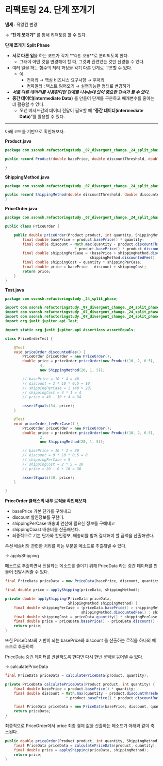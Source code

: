 # 리팩토링 24. 단계 쪼개기

**냄새** : 뒤엉킨 변경

→ **“단계 쪼개기”** 를 통해 리팩토링 할 수 있다.

**단계 쪼개기 Split Phase**

- **서로 다른 일**을 하는 코드가 각기 **`다른 모듈`**로 분리되도록 한다.
    - 그래야 어떤 것을 변경해야 할 때, 그것과 관련있는 것만 신경쓸 수 있다.
- 여러 일을 하는 함수의 처리 과정을 각기 다른 단계로 구분할 수 있다.
    - 예
        - 전처리 → 핵심 비즈니스 요구사항 → 후처리
        - 컴파일러 : 텍스트 읽어오기 → 실행가능한 형태로 변경하기
- ***서로 다른 데이터를 사용한다면 단계를 나누는데 있어 중요한 단서가 될 수 있다.***
- **중간 데이터(intermediate Data)** 를 만들어 단계를 구분하고 매개변수를 줄이는데 활용할 수 있다.
    - 쪼갠 메서드간의 데이터 전달이 필요할 때 “**중간 데이터(intermediate Data)**”를 활용할 수 있다.

---

아래 코드를 기반으로 확인해보자.

**Product.java**

```java
package com.ssonsh.refactoringstudy._07_divergent_change._24_split_phase;

public record Product(double basePrice, double discountThreshold, double discountRate) {

}
```

**ShippingMethod.java**

```java
package com.ssonsh.refactoringstudy._07_divergent_change._24_split_phase;

public record ShippingMethod(double discountThreshold, double discountedFee, double feePerCase) {
}
```

**PriceOrder.java**

```java
package com.ssonsh.refactoringstudy._07_divergent_change._24_split_phase;

public class PriceOrder {

    public double priceOrder(Product product, int quantity, ShippingMethod shippingMethod) {
        final double basePrice = product.basePrice() * quantity;
        final double discount = Math.max(quantity - product.discountThreshold(), 0)
                                * product.basePrice() * product.discountRate();
        final double shippingPerCase = (basePrice > shippingMethod.discountThreshold()) ?
                                       shippingMethod.discountedFee() : shippingMethod.feePerCase();
        final double shippingCost = quantity * shippingPerCase;
        final double price = basePrice - discount + shippingCost;
        return price;
    }
}
```

**Test.java**

```java
package com.ssonsh.refactoringstudy._24_split_phase;

import com.ssonsh.refactoringstudy._07_divergent_change._24_split_phase.PriceOrder;
import com.ssonsh.refactoringstudy._07_divergent_change._24_split_phase.Product;
import com.ssonsh.refactoringstudy._07_divergent_change._24_split_phase.ShippingMethod;
import org.junit.jupiter.api.Test;

import static org.junit.jupiter.api.Assertions.assertEquals;

class PriceOrderTest {

    @Test
    void priceOrder_discountedFee() {
        PriceOrder priceOrder = new PriceOrder();
        double price = priceOrder.priceOrder(new Product(10, 2, 0.5),
                4,
                new ShippingMethod(20, 1, 5));

        // basePrice = 10 * 4 = 40
        // discount = 2 * 10 * 0.5 = 10
        // shippingPerCase = 1 (40 > 20)
        // shippingCost = 4 * 1 = 4
        // price = 40 - 10 + 4 = 34

        assertEquals(34, price);
    }

    @Test
    void priceOrder_feePerCase() {
        PriceOrder priceOrder = new PriceOrder();
        double price = priceOrder.priceOrder(new Product(10, 2, 0.5),
                2,
                new ShippingMethod(20, 1, 5));

        // basePrice = 10 * 2 = 20
        // discount = 0 * 10 * 0.5 = 0
        // shippingPerCase = 5
        // shippingCost = 2 * 5 = 10
        // price = 20 - 0 + 10 = 30

        assertEquals(30, price);
    }

}
```

**PriceOrder 클래스의 내부 로직을 확인해보자.**

- basePrice 기본 단가를 구해내고
- discount 할인정보를 구한다.
- shippingPerCase 배송비 연산에 필요한 정보를 구해내고
- shippingCoast 배송비를 산출해낸다.
- 최종적으로 기본 단가와 할인정보, 배송비를 합쳐 결제해야 할 금액을 산출해낸다.

우선 배송비와 관련한 처리를 하는 부분을 메소드로 추출해낼 수 있다.

→ applyShipping 

메소드로 추출하면서 전달되는 메소드를 줄이기 위해 PriceData 라는 중간 데이터를 만들어 전달시켜줄 수 있다.

```java
final PriceData priceData = new PriceData(basePrice, discount, quantity);

final double price = applyShipping(priceData, shippingMethod);

private double applyShipping(PriceData priceData,
                             ShippingMethod shippingMethod) {
    final double shippingPerCase = (priceData.basePrice() > shippingMethod.discountThreshold()) ?
                                   shippingMethod.discountedFee() : shippingMethod.feePerCase();
    final double shippingCost = priceData.quantity() * shippingPerCase;
    final double price = priceData.basePrice() - priceData.discount() + shippingCost;
    return price;
}
```

또한 PriceData의 기반이 되는 basePrice와 discount 를 산출하는 로직을 하나의 메소드로 추출하여

PriceData 중간 데이터를 반환하도록 한다면 다시 한번 문맥을 묶어낼 수 있다.

→ calculatePriceData

```java
final PriceData priceData = calculatePriceData(product, quantity);

private PriceData calculatePriceData(Product product, int quantity) {
    final double basePrice = product.basePrice() * quantity;
    final double discount = Math.max(quantity - product.discountThreshold(), 0)
                            * product.basePrice() * product.discountRate();

    final PriceData priceData = new PriceData(basePrice, discount, quantity);
    return priceData;
}
```

최종적으로 PriceOrder에서 price 최종 결제 값을 산출하는 메소드가 아래와 같이 축소된다.
```java
public double priceOrder(Product product, int quantity, ShippingMethod shippingMethod) {
    final PriceData priceData = calculatePriceData(product, quantity);
    final double price = applyShipping(priceData, shippingMethod);
    return price;
}
```
